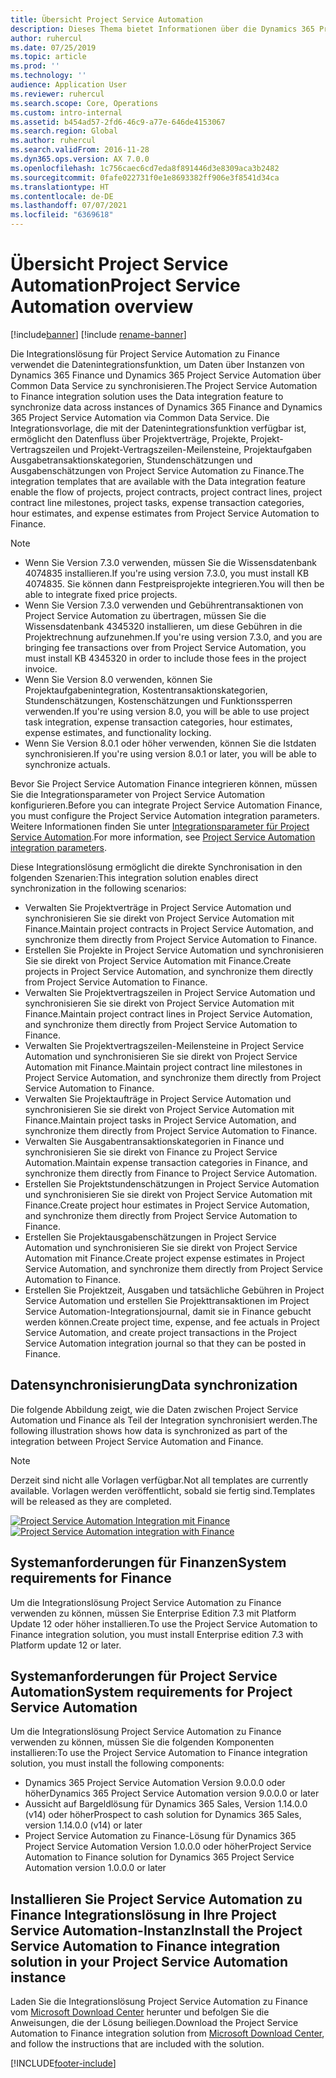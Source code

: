 ```yaml
---
title: Übersicht Project Service Automation
description: Dieses Thema bietet Informationen über die Dynamics 365 Project Service Automation zu Dynamics 365 Finance Integrationslösung.
author: ruhercul
ms.date: 07/25/2019
ms.topic: article
ms.prod: ''
ms.technology: ''
audience: Application User
ms.reviewer: ruhercul
ms.search.scope: Core, Operations
ms.custom: intro-internal
ms.assetid: b454ad57-2fd6-46c9-a77e-646de4153067
ms.search.region: Global
ms.author: ruhercul
ms.search.validFrom: 2016-11-28
ms.dyn365.ops.version: AX 7.0.0
ms.openlocfilehash: 1c756caec6cd7eda8f891446d3e8309aca3b2482
ms.sourcegitcommit: 0fafe022731f0e1e8693382ff906e3f8541d34ca
ms.translationtype: HT
ms.contentlocale: de-DE
ms.lasthandoff: 07/07/2021
ms.locfileid: "6369618"
---
```

# <a name="project-service-automation-overview"></a><span data-ttu-id="e0c15-103">Übersicht Project Service Automation</span><span class="sxs-lookup"><span data-stu-id="e0c15-103">Project Service Automation overview</span></span>

[!include[banner](../includes/banner.md)]
[!include [rename-banner](~/includes/cc-data-platform-banner.md)]

<span data-ttu-id="e0c15-104">Die Integrationslösung für Project Service Automation zu Finance verwendet die Datenintegrationsfunktion, um Daten über Instanzen von Dynamics 365 Finance und Dynamics 365 Project Service Automation über Common Data Service zu synchronisieren.</span><span class="sxs-lookup"><span data-stu-id="e0c15-104">The Project Service Automation to Finance integration solution uses the Data integration feature to synchronize data across instances of Dynamics 365 Finance and Dynamics 365 Project Service Automation via Common Data Service.</span></span> <span data-ttu-id="e0c15-105">Die Integrationsvorlage, die mit der Datenintegrationsfunktion verfügbar ist, ermöglicht den Datenfluss über Projektverträge, Projekte, Projekt-Vertragszeilen und Projekt-Vertragszeilen-Meilensteine, Projektaufgaben Ausgabetransaktionskategorien, Stundenschätzungen und Ausgabenschätzungen von Project Service Automation zu Finance.</span><span class="sxs-lookup"><span data-stu-id="e0c15-105">The integration templates that are available with the Data integration feature enable the flow of projects, project contracts, project contract lines, project contract line milestones, project tasks, expense transaction categories, hour estimates, and expense estimates from Project Service Automation to Finance.</span></span>

> [!NOTE]
> - <span data-ttu-id="e0c15-106">Wenn Sie Version 7.3.0 verwenden, müssen Sie die Wissensdatenbank 4074835 installieren.</span><span class="sxs-lookup"><span data-stu-id="e0c15-106">If you're using version 7.3.0, you must install KB 4074835.</span></span> <span data-ttu-id="e0c15-107">Sie können dann Festpreisprojekte integrieren.</span><span class="sxs-lookup"><span data-stu-id="e0c15-107">You will then be able to integrate fixed price projects.</span></span>
> - <span data-ttu-id="e0c15-108">Wenn Sie Version 7.3.0 verwenden und Gebührentransaktionen von Project Service Automation zu übertragen, müssen Sie die Wissensdatenbank 4345320 installieren, um diese Gebühren in die Projektrechnung aufzunehmen.</span><span class="sxs-lookup"><span data-stu-id="e0c15-108">If you're using version 7.3.0, and you are bringing fee transactions over from Project Service Automation, you must install KB 4345320 in order to include those fees in the project invoice.</span></span>
> - <span data-ttu-id="e0c15-109">Wenn Sie Version 8.0 verwenden, können Sie Projektaufgabenintegration, Kostentransaktionskategorien, Stundenschätzungen, Kostenschätzungen und Funktionssperren verwenden.</span><span class="sxs-lookup"><span data-stu-id="e0c15-109">If you're using version 8.0, you will be able to use project task integration, expense transaction categories, hour estimates, expense estimates, and functionality locking.</span></span>
> - <span data-ttu-id="e0c15-110">Wenn Sie Version 8.0.1 oder höher verwenden, können Sie die Istdaten synchronisieren.</span><span class="sxs-lookup"><span data-stu-id="e0c15-110">If you're using version 8.0.1 or later, you will be able to synchronize actuals.</span></span>

<span data-ttu-id="e0c15-111">Bevor Sie Project Service Automation Finance integrieren können, müssen Sie die Integrationsparameter von Project Service Automation konfigurieren.</span><span class="sxs-lookup"><span data-stu-id="e0c15-111">Before you can integrate Project Service Automation Finance, you must configure the Project Service Automation integration parameters.</span></span> <span data-ttu-id="e0c15-112">Weitere Informationen finden Sie unter [Integrationsparameter für Project Service Automation](PSA-parameters.md).</span><span class="sxs-lookup"><span data-stu-id="e0c15-112">For more information, see [Project Service Automation integration parameters](PSA-parameters.md).</span></span>

<span data-ttu-id="e0c15-113">Diese Integrationslösung ermöglicht die direkte Synchronisation in den folgenden Szenarien:</span><span class="sxs-lookup"><span data-stu-id="e0c15-113">This integration solution enables direct synchronization in the following scenarios:</span></span>

- <span data-ttu-id="e0c15-114">Verwalten Sie Projektverträge in Project Service Automation und synchronisieren Sie sie direkt von Project Service Automation mit Finance.</span><span class="sxs-lookup"><span data-stu-id="e0c15-114">Maintain project contracts in Project Service Automation, and synchronize them directly from Project Service Automation to Finance.</span></span>
- <span data-ttu-id="e0c15-115">Erstellen Sie Projekte in Project Service Automation und synchronisieren Sie sie direkt von Project Service Automation mit Finance.</span><span class="sxs-lookup"><span data-stu-id="e0c15-115">Create projects in Project Service Automation, and synchronize them directly from Project Service Automation to Finance.</span></span>
- <span data-ttu-id="e0c15-116">Verwalten Sie Projektvertragszeilen in Project Service Automation und synchronisieren Sie sie direkt von Project Service Automation mit Finance.</span><span class="sxs-lookup"><span data-stu-id="e0c15-116">Maintain project contract lines in Project Service Automation, and synchronize them directly from Project Service Automation to Finance.</span></span>
- <span data-ttu-id="e0c15-117">Verwalten Sie Projektvertragszeilen-Meilensteine in Project Service Automation und synchronisieren Sie sie direkt von Project Service Automation mit Finance.</span><span class="sxs-lookup"><span data-stu-id="e0c15-117">Maintain project contract line milestones in Project Service Automation, and synchronize them directly from Project Service Automation to Finance.</span></span>
- <span data-ttu-id="e0c15-118">Verwalten Sie Projektaufträge in Project Service Automation und synchronisieren Sie sie direkt von Project Service Automation mit Finance.</span><span class="sxs-lookup"><span data-stu-id="e0c15-118">Maintain project tasks in Project Service Automation, and synchronize them directly from Project Service Automation to Finance.</span></span>
- <span data-ttu-id="e0c15-119">Verwalten Sie Ausgabentransaktionskategorien in Finance und synchronisieren Sie sie direkt von Finance zu Project Service Automation.</span><span class="sxs-lookup"><span data-stu-id="e0c15-119">Maintain expense transaction categories in Finance, and synchronize them directly from Finance to Project Service Automation.</span></span>
- <span data-ttu-id="e0c15-120">Erstellen Sie Projektstundenschätzungen in Project Service Automation und synchronisieren Sie sie direkt von Project Service Automation mit Finance.</span><span class="sxs-lookup"><span data-stu-id="e0c15-120">Create project hour estimates in Project Service Automation, and synchronize them directly from Project Service Automation to Finance.</span></span>
- <span data-ttu-id="e0c15-121">Erstellen Sie Projektausgabenschätzungen in Project Service Automation und synchronisieren Sie sie direkt von Project Service Automation mit Finance.</span><span class="sxs-lookup"><span data-stu-id="e0c15-121">Create project expense estimates in Project Service Automation, and synchronize them directly from Project Service Automation to Finance.</span></span>
- <span data-ttu-id="e0c15-122">Erstellen Sie Projektzeit, Ausgaben und tatsächliche Gebühren in Project Service Automation und erstellen Sie Projekttransaktionen im Project Service Automation-Integrationsjournal, damit sie in Finance gebucht werden können.</span><span class="sxs-lookup"><span data-stu-id="e0c15-122">Create project time, expense, and fee actuals in Project Service Automation, and create project transactions in the Project Service Automation integration journal so that they can be posted in Finance.</span></span>

## <a name="data-synchronization"></a><span data-ttu-id="e0c15-123">Datensynchronisierung</span><span class="sxs-lookup"><span data-stu-id="e0c15-123">Data synchronization</span></span>

<span data-ttu-id="e0c15-124">Die folgende Abbildung zeigt, wie die Daten zwischen Project Service Automation und Finance als Teil der Integration synchronisiert werden.</span><span class="sxs-lookup"><span data-stu-id="e0c15-124">The following illustration shows how data is synchronized as part of the integration between Project Service Automation and Finance.</span></span>

> [!NOTE]
> <span data-ttu-id="e0c15-125">Derzeit sind nicht alle Vorlagen verfügbar.</span><span class="sxs-lookup"><span data-stu-id="e0c15-125">Not all templates are currently available.</span></span> <span data-ttu-id="e0c15-126">Vorlagen werden veröffentlicht, sobald sie fertig sind.</span><span class="sxs-lookup"><span data-stu-id="e0c15-126">Templates will be released as they are completed.</span></span>

<span data-ttu-id="e0c15-127">[![Project Service Automation Integration mit Finance](./media/PSA-integration.png)](./media/PSA-integration.png)</span><span class="sxs-lookup"><span data-stu-id="e0c15-127">[![Project Service Automation integration with Finance](./media/PSA-integration.png)](./media/PSA-integration.png)</span></span>

## <a name="system-requirements-for-finance"></a><span data-ttu-id="e0c15-128">Systemanforderungen für Finanzen</span><span class="sxs-lookup"><span data-stu-id="e0c15-128">System requirements for Finance</span></span>

<span data-ttu-id="e0c15-129">Um die Integrationslösung Project Service Automation zu Finance verwenden zu können, müssen Sie Enterprise Edition 7.3 mit Platform Update 12 oder höher installieren.</span><span class="sxs-lookup"><span data-stu-id="e0c15-129">To use the Project Service Automation to Finance integration solution, you must install Enterprise edition 7.3 with Platform update 12 or later.</span></span>

## <a name="system-requirements-for-project-service-automation"></a><span data-ttu-id="e0c15-130">Systemanforderungen für Project Service Automation</span><span class="sxs-lookup"><span data-stu-id="e0c15-130">System requirements for Project Service Automation</span></span>

<span data-ttu-id="e0c15-131">Um die Integrationslösung Project Service Automation zu Finance verwenden zu können, müssen Sie die folgenden Komponenten installieren:</span><span class="sxs-lookup"><span data-stu-id="e0c15-131">To use the Project Service Automation to Finance integration solution, you must install the following components:</span></span>

- <span data-ttu-id="e0c15-132">Dynamics 365 Project Service Automation Version 9.0.0.0 oder höher</span><span class="sxs-lookup"><span data-stu-id="e0c15-132">Dynamics 365 Project Service Automation version 9.0.0.0 or later</span></span>
- <span data-ttu-id="e0c15-133">Aussicht auf Bargeldlösung für Dynamics 365 Sales, Version 1.14.0.0 (v14) oder höher</span><span class="sxs-lookup"><span data-stu-id="e0c15-133">Prospect to cash solution for Dynamics 365 Sales, version 1.14.0.0 (v14) or later</span></span>
- <span data-ttu-id="e0c15-134">Project Service Automation zu Finance-Lösung für Dynamics 365 Project Service Automation Version 1.0.0.0 oder höher</span><span class="sxs-lookup"><span data-stu-id="e0c15-134">Project Service Automation to Finance solution for Dynamics 365 Project Service Automation version 1.0.0.0 or later</span></span>

## <a name="install-the-project-service-automation-to-finance-integration-solution-in-your-project-service-automation-instance"></a><span data-ttu-id="e0c15-135">Installieren Sie Project Service Automation zu Finance Integrationslösung in Ihre Project Service Automation-Instanz</span><span class="sxs-lookup"><span data-stu-id="e0c15-135">Install the Project Service Automation to Finance integration solution in your Project Service Automation instance</span></span>

<span data-ttu-id="e0c15-136">Laden Sie die Integrationslösung Project Service Automation zu Finance vom [Microsoft Download Center](https://www.microsoft.com/download/details.aspx?id=57016) herunter und befolgen Sie die Anweisungen, die der Lösung beiliegen.</span><span class="sxs-lookup"><span data-stu-id="e0c15-136">Download the Project Service Automation to Finance integration solution from [Microsoft Download Center](https://www.microsoft.com/download/details.aspx?id=57016), and follow the instructions that are included with the solution.</span></span>


[!INCLUDE[footer-include](../includes/footer-banner.md)]